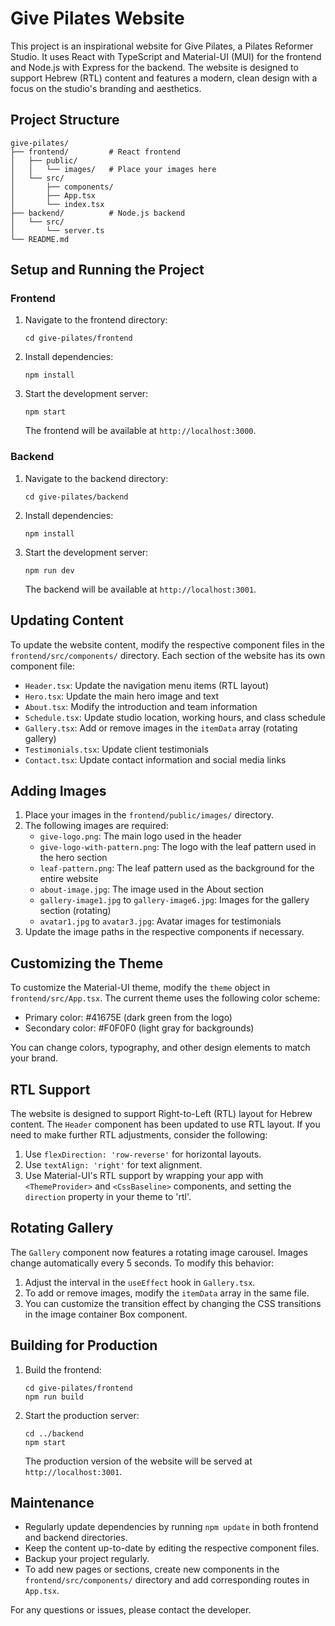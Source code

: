 # Give Pilates Website

This project is an inspirational website for Give Pilates, a Pilates Reformer Studio. It uses React with TypeScript and Material-UI (MUI) for the frontend and Node.js with Express for the backend. The website is designed to support Hebrew (RTL) content and features a modern, clean design with a focus on the studio's branding and aesthetics.

## Project Structure

```
give-pilates/
├── frontend/         # React frontend
│   ├── public/
│   │   └── images/   # Place your images here
│   └── src/
│       ├── components/
│       ├── App.tsx
│       └── index.tsx
├── backend/          # Node.js backend
│   └── src/
│       └── server.ts
└── README.md
```

## Setup and Running the Project

### Frontend

1. Navigate to the frontend directory:
   ```
   cd give-pilates/frontend
   ```

2. Install dependencies:
   ```
   npm install
   ```

3. Start the development server:
   ```
   npm start
   ```

   The frontend will be available at `http://localhost:3000`.

### Backend

1. Navigate to the backend directory:
   ```
   cd give-pilates/backend
   ```

2. Install dependencies:
   ```
   npm install
   ```

3. Start the development server:
   ```
   npm run dev
   ```

   The backend will be available at `http://localhost:3001`.

## Updating Content

To update the website content, modify the respective component files in the `frontend/src/components/` directory. Each section of the website has its own component file:

- `Header.tsx`: Update the navigation menu items (RTL layout)
- `Hero.tsx`: Update the main hero image and text
- `About.tsx`: Modify the introduction and team information
- `Schedule.tsx`: Update studio location, working hours, and class schedule
- `Gallery.tsx`: Add or remove images in the `itemData` array (rotating gallery)
- `Testimonials.tsx`: Update client testimonials
- `Contact.tsx`: Update contact information and social media links

## Adding Images

1. Place your images in the `frontend/public/images/` directory.
2. The following images are required:
   - `give-logo.png`: The main logo used in the header
   - `give-logo-with-pattern.png`: The logo with the leaf pattern used in the hero section
   - `leaf-pattern.png`: The leaf pattern used as the background for the entire website
   - `about-image.jpg`: The image used in the About section
   - `gallery-image1.jpg` to `gallery-image6.jpg`: Images for the gallery section (rotating)
   - `avatar1.jpg` to `avatar3.jpg`: Avatar images for testimonials
3. Update the image paths in the respective components if necessary.

## Customizing the Theme

To customize the Material-UI theme, modify the `theme` object in `frontend/src/App.tsx`. The current theme uses the following color scheme:

- Primary color: #41675E (dark green from the logo)
- Secondary color: #F0F0F0 (light gray for backgrounds)

You can change colors, typography, and other design elements to match your brand.

## RTL Support

The website is designed to support Right-to-Left (RTL) layout for Hebrew content. The `Header` component has been updated to use RTL layout. If you need to make further RTL adjustments, consider the following:

1. Use `flexDirection: 'row-reverse'` for horizontal layouts.
2. Use `textAlign: 'right'` for text alignment.
3. Use Material-UI's RTL support by wrapping your app with `<ThemeProvider>` and `<CssBaseline>` components, and setting the `direction` property in your theme to 'rtl'.

## Rotating Gallery

The `Gallery` component now features a rotating image carousel. Images change automatically every 5 seconds. To modify this behavior:

1. Adjust the interval in the `useEffect` hook in `Gallery.tsx`.
2. To add or remove images, modify the `itemData` array in the same file.
3. You can customize the transition effect by changing the CSS transitions in the image container Box component.

## Building for Production

1. Build the frontend:
   ```
   cd give-pilates/frontend
   npm run build
   ```

2. Start the production server:
   ```
   cd ../backend
   npm start
   ```

   The production version of the website will be served at `http://localhost:3001`.

## Maintenance

- Regularly update dependencies by running `npm update` in both frontend and backend directories.
- Keep the content up-to-date by editing the respective component files.
- Backup your project regularly.
- To add new pages or sections, create new components in the `frontend/src/components/` directory and add corresponding routes in `App.tsx`.

For any questions or issues, please contact the developer.